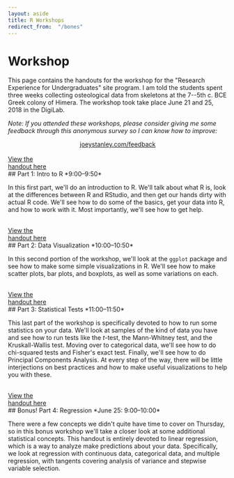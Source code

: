 ```yaml
---
layout: aside
title: R Workshops
redirect_from:  "/bones"
---
```


# Workshop

This page contains the handouts for the workshop for the "Research Experience for Undergraduates" site program. I am told the students spent three weeks collecting osteological data from skeletons at the 7--5th c. BCE Greek colony of Himera. The workshop took take place June 21 and 25, 2018 in the DigiLab.

*Note: If you attended these workshops, please consider giving me some feedback through this anonymous survey so I can know how to improve:* 
<center><a href="feedback">joeystanley.com/feedback</a></center>

<br/>


<div class="biglink"><a href="/downloads/180621-bones1.html" class="nodot" target = "_blank">View the <br />handout here</a></div>
## Part 1: Intro to R
*9:00–9:50*

In this first part, we'll do an introduction to R. We'll talk about what R is, look at the differences between R and RStudio, and then get our hands dirty with actual R code. We'll see how to do some of the basics, get your data into R, and how to work with it. Most importantly, we'll see how to get help.

<br/>

<div class="biglink"><a href="/downloads/180621-bones2.html" class="nodot" target = "_blank">View the <br />handout here</a></div>
## Part 2: Data Visualization
*10:00–10:50*

In this second portion of the workshop, we'll look at the `ggplot` package and see how to make some simple visualizations in R. We'll see how to make scatter plots, bar plots, and boxplots, as well as some variations on each. 

<br/>

<div class="biglink"><a href="/downloads/180621-bones3.html" class="nodot" target = "_blank">View the <br />handout here</a></div>
## Part 3: Statistical Tests
*11:00–11:50*

This last part of the workshop is specifically devoted to how to run some statistics on your data. We'll look at samples of the kind of data you have and see how to run tests like the *t*-test, the Mann-Whitney test, and the Kruskall-Wallis test. Moving over to categorical data, we'll see how to do chi-squared tests and Fisher's exact test. Finally, we'll see how to do Principal Components Analysis. At every step of the way, there will be little interjections on best practices and how to make useful visualizations to help you with these.

<br/>
<div class="biglink"><a href="/downloads/180625-bones4.html" class="nodot" target = "_blank">View the <br />handout here</a></div>
## Bonus! Part 4: Regression
*June 25: 9:00–10:00*

There were a few concepts we didn't quite have time to cover on Thursday, so in this bonus workshop we'll take a closer look at some additional statistical concepts. This handout is entirely devoted to linear regression, which is a way to analyze make predictions about your data. Specifically, we look at regression with continuous data, categorical data, and multiple regression, with tangents covering analysis of variance and stepwise variable selection.